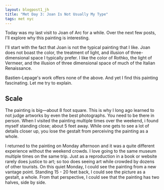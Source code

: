 ```yaml
---
layout: blogpost1_jh
title: "Met Day 3: Joan Is Not Usually My Type"
tags: met nyc
---
```

Today was my last visit to Joan of Arc for a while. Over the next few posts, I'll explore why this painting is interesting.

I'll start with the fact that Joan is not the typical painting that I like. Joan does not boast the color, the treatment of light, and illusion of three-dimensional space I typically prefer. I like the color of Rothko, the light of Vermeer, and the illusion of three dimensional space of much of the Italian Renaissance.

Bastien-Lepage's work offers none of the above. And yet I find this painting fascinating. Let me try to explain. 

## Scale

The painting is big—about 8 foot square. This is why I long ago learned to not judge artworks by even the best photographs. You need to be there in person. When I visited the painting multiple times over the weekend, i found myself standing close; about 5 feet away. While one gets to see a lot of details closer up, you lose the gestalt from perceiving the painting as a whole.

I returned to the painting on Monday afternoon and it was a quite different experience without the weekend crowds. I love going to the same museum multiple times on the same trip. Just as a reproduction in a book or website rarely does justice to art; so too does seeing art while crowded by dozens of other tourists. On this quiet Monday, I could see the painting from a new vantage point. Standing 15 - 20 feet back, I could see the picture as a gestalt, a whole. From that perspective, I could see that the painting has two halves, side by side. 